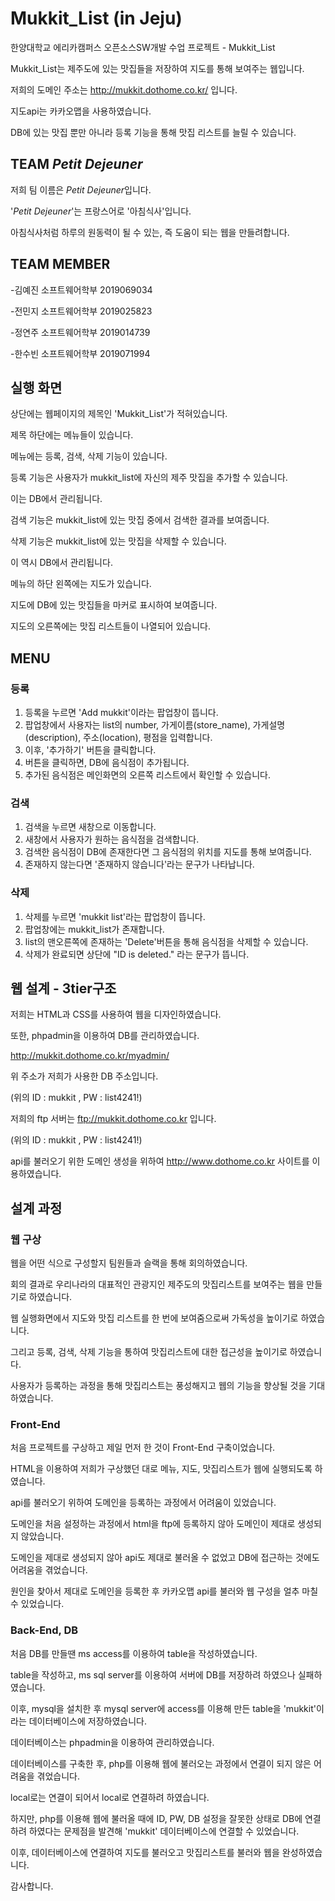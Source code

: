 # Mukkit_List (in Jeju)
한양대학교 에리카캠퍼스 오픈소스SW개발 수업 프로젝트 - Mukkit_List

Mukkit_List는 제주도에 있는 맛집들을 저장하여 지도를 통해 보여주는 웹입니다.

저희의 도메인 주소는 http://mukkit.dothome.co.kr/ 입니다.

지도api는 카카오맵을 사용하였습니다.

DB에 있는 맛집 뿐만 아니라 등록 기능을 통해 맛집 리스트를 늘릴 수 있습니다.

## TEAM *Petit Dejeuner*
저희 팀 이름은 *Petit Dejeuner*입니다. 

'*Petit Dejeuner*'는 프랑스어로 '아침식사'입니다. 

아침식사처럼 하루의 원동력이 될 수 있는, 즉 도움이 되는 웹을 만들려합니다.

## TEAM MEMBER
-김예진 소프트웨어학부 2019069034

-전민지 소프트웨어학부 2019025823

-정연주 소프트웨어학부 2019014739

-한수빈 소프트웨어학부 2019071994

## 실행 화면
상단에는 웹페이지의 제목인 'Mukkit_List'가 적혀있습니다.

제목 하단에는 메뉴들이 있습니다.

메뉴에는 등록, 검색, 삭제 기능이 있습니다.

등록 기능은 사용자가 mukkit_list에 자신의 제주 맛집을 추가할 수 있습니다.

이는 DB에서 관리됩니다.

검색 기능은 mukkit_list에 있는 맛집 중에서 검색한 결과를 보여줍니다.

삭제 기능은 mukkit_list에 있는 맛집을 삭제할 수 있습니다.

이 역시 DB에서 관리됩니다.

메뉴의 하단 왼쪽에는 지도가 있습니다. 

지도에 DB에 있는 맛집들을 마커로 표시하여 보여줍니다.

지도의 오른쪽에는 맛집 리스트들이 나열되어 있습니다. 

## MENU
### 등록
1. 등록을 누르면 'Add mukkit'이라는 팝업창이 뜹니다.
2. 팝업창에서 사용자는 list의 number, 가게이름(store_name), 가게설명(description), 주소(location), 평점을 입력합니다.
3. 이후, '추가하기' 버튼을 클릭합니다.
4. 버튼을 클릭하면, DB에 음식점이 추가됩니다.
5. 추가된 음식점은 메인화면의 오른쪽 리스트에서 확인할 수 있습니다. 

### 검색
1. 검색을 누르면 새창으로 이동합니다.
2. 새창에서 사용자가 원하는 음식점을 검색합니다. 
3. 검색한 음식점이 DB에 존재한다면 그 음식점의 위치를 지도를 통해 보여줍니다.
4. 존재하지 않는다면 '존재하지 않습니다'라는 문구가 나타납니다.

### 삭제
1. 삭제를 누르면 'mukkit list'라는 팝업창이 뜹니다.
2. 팝업창에는 mukkit_list가 존재합니다.
3. list의 맨오른쪽에 존재하는 'Delete'버튼을 통해 음식점을 삭제할 수 있습니다.
4. 삭제가 완료되면 상단에 "ID is deleted." 라는 문구가 뜹니다.

## 웹 설계 - 3tier구조 
저희는 HTML과 CSS를 사용하여 웹을 디자인하였습니다.

또한, phpadmin을 이용하여 DB를 관리하였습니다.

http://mukkit.dothome.co.kr/myadmin/

위 주소가 저희가 사용한 DB 주소입니다.

(위의 ID : mukkit , PW : list4241!)

저희의 ftp 서버는 ftp://mukkit.dothome.co.kr 입니다.

(위의 ID : mukkit , PW : list4241!)

api를 불러오기 위한 도메인 생성을 위하여 http://www.dothome.co.kr 사이트를 이용하였습니다. 

## 설계 과정
### 웹 구상
웹을 어떤 식으로 구성할지 팀원들과 슬랙을 통해 회의하였습니다.

회의 결과로 우리나라의 대표적인 관광지인 제주도의 맛집리스트를 보여주는 웹을 만들기로 하였습니다.

웹 실행화면에서 지도와 맛집 리스트를 한 번에 보여줌으로써 가독성을 높이기로 하였습니다.

그리고 등록, 검색, 삭제 기능을 통하여 맛집리스트에 대한 접근성을 높이기로 하였습니다.

사용자가 등록하는 과정을 통해 맛집리스트는 풍성해지고 웹의 기능을 향상될 것을 기대하였습니다.

### Front-End
처음 프로젝트를 구상하고 제일 먼저 한 것이 Front-End 구축이었습니다.

HTML을 이용하여 저희가 구상했던 대로 메뉴, 지도, 맛집리스트가 웹에 실행되도록 하였습니다.

api를 불러오기 위하여 도메인을 등록하는 과정에서 어려움이 있었습니다.

도메인을 처음 설정하는 과정에서 html을 ftp에 등록하지 않아 도메인이 제대로 생성되지 않았습니다.

도메인을 제대로 생성되지 않아 api도 제대로 불러올 수 없었고 DB에 접근하는 것에도 어려움을 겪었습니다.

원인을 찾아서 제대로 도메인을 등록한 후 카카오맵 api를 불러와 웹 구성을 얼추 마칠 수 있었습니다.

### Back-End, DB
처음 DB를 만들땐 ms access를 이용하여 table을 작성하였습니다.

table을 작성하고, ms sql server를 이용하여 서버에 DB를 저장하려 하였으나 실패하였습니다.

이후, mysql을 설치한 후 mysql server에 access를 이용해 만든 table을 'mukkit'이라는 데이터베이스에 저장하였습니다.

데이터베이스는 phpadmin을 이용하여 관리하였습니다.

데이터베이스를 구축한 후, php를 이용해 웹에 불러오는 과정에서 연결이 되지 않은 어려움을 겪었습니다.

local로는 연결이 되어서 local로 연결하려 하였습니다.

하지만, php를 이용해 웹에 불러올 때에 ID, PW, DB 설정을 잘못한 상태로 DB에 연결하려 하였다는 문제점을 발견해 'mukkit' 데이터베이스에 연결할 수 있었습니다.

이후, 데이터베이스에 연결하여 지도를 불러오고 맛집리스트를 불러와 웹을 완성하였습니다.


감사합니다.
